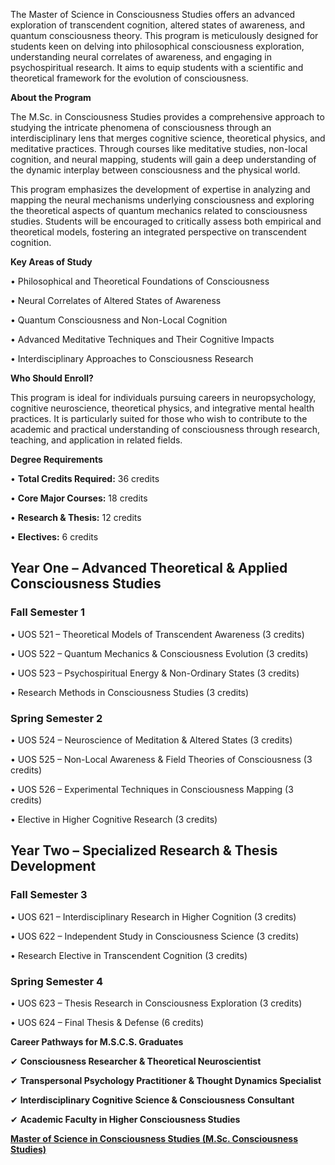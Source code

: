 The Master of Science in Consciousness Studies offers an advanced exploration of transcendent cognition, altered states of awareness, and quantum consciousness theory. This program is meticulously designed for students keen on delving into philosophical consciousness exploration, understanding neural correlates of awareness, and engaging in psychospiritual research. It aims to equip students with a scientific and theoretical framework for the evolution of consciousness.

**About the Program**

The M.Sc. in Consciousness Studies provides a comprehensive approach to studying the intricate phenomena of consciousness through an interdisciplinary lens that merges cognitive science, theoretical physics, and meditative practices. Through courses like meditative studies, non-local cognition, and neural mapping, students will gain a deep understanding of the dynamic interplay between consciousness and the physical world.

This program emphasizes the development of expertise in analyzing and mapping the neural mechanisms underlying consciousness and exploring the theoretical aspects of quantum mechanics related to consciousness studies. Students will be encouraged to critically assess both empirical and theoretical models, fostering an integrated perspective on transcendent cognition.

**Key Areas of Study**

•	Philosophical and Theoretical Foundations of Consciousness

•	Neural Correlates of Altered States of Awareness

•	Quantum Consciousness and Non-Local Cognition

•	Advanced Meditative Techniques and Their Cognitive Impacts

•	Interdisciplinary Approaches to Consciousness Research

**Who Should Enroll?**

This program is ideal for individuals pursuing careers in neuropsychology, cognitive neuroscience, theoretical physics, and integrative mental health practices. It is particularly suited for those who wish to contribute to the academic and practical understanding of consciousness through research, teaching, and application in related fields.

**Degree Requirements**

•	**Total Credits Required:** 36 credits

•	**Core Major Courses:** 18 credits

•	**Research & Thesis:** 12 credits

•	**Electives:** 6 credits

## **Year One – Advanced Theoretical & Applied Consciousness Studies**

### **Fall Semester 1**

•	UOS 521 – Theoretical Models of Transcendent Awareness (3 credits)

•	UOS 522 – Quantum Mechanics & Consciousness Evolution (3 credits)

•	UOS 523 – Psychospiritual Energy & Non-Ordinary States (3 credits)

•	Research Methods in Consciousness Studies (3 credits)

### **Spring Semester 2**

•	UOS 524 – Neuroscience of Meditation & Altered States (3 credits)

•	UOS 525 – Non-Local Awareness & Field Theories of Consciousness (3 credits)

•	UOS 526 – Experimental Techniques in Consciousness Mapping (3 credits)

•	Elective in Higher Cognitive Research (3 credits)

## **Year Two – Specialized Research & Thesis Development**

### **Fall Semester 3**

•	UOS 621 – Interdisciplinary Research in Higher Cognition (3 credits)

•	UOS 622 – Independent Study in Consciousness Science (3 credits)

•	Research Elective in Transcendent Cognition (3 credits)

### **Spring Semester 4**

•	UOS 623 – Thesis Research in Consciousness Exploration (3 credits)

•	UOS 624 – Final Thesis & Defense (6 credits)

**Career Pathways for M.S.C.S. Graduates**

✔ **Consciousness Researcher & Theoretical Neuroscientist**

✔ **Transpersonal Psychology Practitioner & Thought Dynamics Specialist**

✔ **Interdisciplinary Cognitive Science & Consciousness Consultant**

✔ **Academic Faculty in Higher Consciousness Studies**

[**Master of Science in Consciousness Studies (M.Sc. Consciousness Studies)**](https://www.notion.so/Master-of-Science-in-Consciousness-Studies-M-Sc-Consciousness-Studies-1952c2ffeee28078bab5c1ecaae971f8?pvs=21)